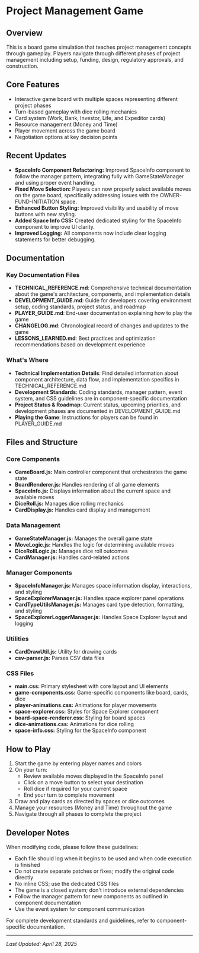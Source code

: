 # Project Management Game

## Overview

This is a board game simulation that teaches project management concepts through gameplay. Players navigate through different phases of project management including setup, funding, design, regulatory approvals, and construction.

## Core Features

- Interactive game board with multiple spaces representing different project phases
- Turn-based gameplay with dice rolling mechanics
- Card system (Work, Bank, Investor, Life, and Expeditor cards)
- Resource management (Money and Time)
- Player movement across the game board 
- Negotiation options at key decision points

## Recent Updates

- **SpaceInfo Component Refactoring:** Improved SpaceInfo component to follow the manager pattern, integrating fully with GameStateManager and using proper event handling.
- **Fixed Move Selection:** Players can now properly select available moves on the game board, specifically addressing issues with the OWNER-FUND-INITIATION space.
- **Enhanced Button Styling:** Improved visibility and usability of move buttons with new styling.
- **Added Space Info CSS:** Created dedicated styling for the SpaceInfo component to improve UI clarity.
- **Improved Logging:** All components now include clear logging statements for better debugging.

## Documentation

### Key Documentation Files

- **TECHNICAL_REFERENCE.md**: Comprehensive technical documentation about the game's architecture, components, and implementation details
- **DEVELOPMENT_GUIDE.md**: Guide for developers covering environment setup, coding standards, project status, and roadmap
- **PLAYER_GUIDE.md**: End-user documentation explaining how to play the game
- **CHANGELOG.md**: Chronological record of changes and updates to the game
- **LESSONS_LEARNED.md**: Best practices and optimization recommendations based on development experience

### What's Where

- **Technical Implementation Details**: Find detailed information about component architecture, data flow, and implementation specifics in TECHNICAL_REFERENCE.md
- **Development Standards**: Coding standards, manager pattern, event system, and CSS guidelines are in component-specific documentation
- **Project Status & Roadmap**: Current status, upcoming priorities, and development phases are documented in DEVELOPMENT_GUIDE.md
- **Playing the Game**: Instructions for players can be found in PLAYER_GUIDE.md

## Files and Structure

### Core Components

- **GameBoard.js:** Main controller component that orchestrates the game state
- **BoardRenderer.js:** Handles rendering of all game elements
- **SpaceInfo.js:** Displays information about the current space and available moves
- **DiceRoll.js:** Manages dice rolling mechanics
- **CardDisplay.js:** Handles card display and management

### Data Management

- **GameStateManager.js:** Manages the overall game state
- **MoveLogic.js:** Handles the logic for determining available moves
- **DiceRollLogic.js:** Manages dice roll outcomes 
- **CardManager.js:** Handles card-related actions

### Manager Components

- **SpaceInfoManager.js:** Manages space information display, interactions, and styling
- **SpaceExplorerManager.js:** Handles space explorer panel operations
- **CardTypeUtilsManager.js:** Manages card type detection, formatting, and styling
- **SpaceExplorerLoggerManager.js:** Handles Space Explorer layout and logging

### Utilities

- **CardDrawUtil.js:** Utility for drawing cards
- **csv-parser.js:** Parses CSV data files

### CSS Files

- **main.css:** Primary stylesheet with core layout and UI elements
- **game-components.css:** Game-specific components like board, cards, dice
- **player-animations.css:** Animations for player movements
- **space-explorer.css:** Styles for Space Explorer component
- **board-space-renderer.css:** Styling for board spaces
- **dice-animations.css:** Animations for dice rolling
- **space-info.css:** Styling for the SpaceInfo component

## How to Play

1. Start the game by entering player names and colors
2. On your turn:
   - Review available moves displayed in the SpaceInfo panel
   - Click on a move button to select your destination
   - Roll dice if required for your current space
   - End your turn to complete movement
3. Draw and play cards as directed by spaces or dice outcomes
4. Manage your resources (Money and Time) throughout the game
5. Navigate through all phases to complete the project

## Developer Notes

When modifying code, please follow these guidelines:

- Each file should log when it begins to be used and when code execution is finished
- Do not create separate patches or fixes; modify the original code directly
- No inline CSS; use the dedicated CSS files
- The game is a closed system; don't introduce external dependencies
- Follow the manager pattern for new components as outlined in component documentation
- Use the event system for component communication

For complete development standards and guidelines, refer to component-specific documentation.

---

*Last Updated: April 28, 2025*